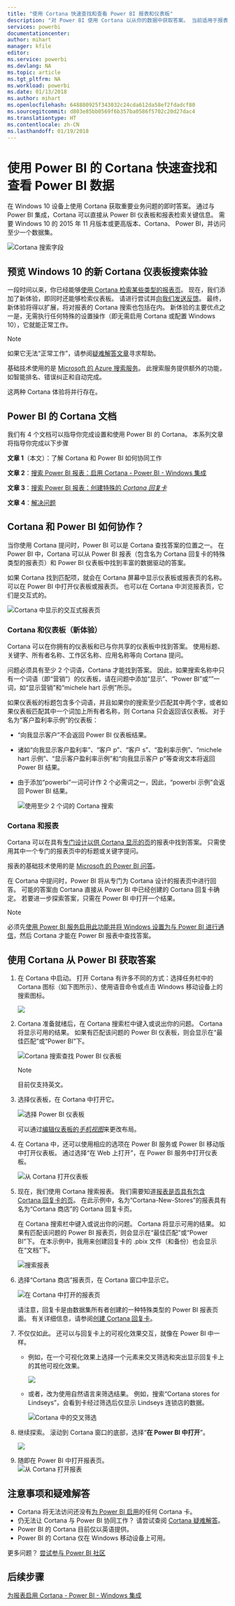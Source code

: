 ```yaml
---
title: "使用 Cortana 快速查找和查看 Power BI 报表和仪表板"
description: "对 Power BI 使用 Cortana 以从你的数据中获取答案。 当前适用于报表和仪表板。"
services: powerbi
documentationcenter: 
author: mihart
manager: kfile
editor: 
ms.service: powerbi
ms.devlang: NA
ms.topic: article
ms.tgt_pltfrm: NA
ms.workload: powerbi
ms.date: 01/13/2018
ms.author: mihart
ms.openlocfilehash: 648880925f343032c24cda612da58ef2fdadcf80
ms.sourcegitcommit: d803e85bb0569f6b357ba0586f5702c20d27dac4
ms.translationtype: HT
ms.contentlocale: zh-CN
ms.lasthandoff: 01/19/2018
---
```

# <a name="quickly-find-and-view-your-power-bi-data-using-cortana-for-power-bi"></a>使用 Power BI 的 Cortana 快速查找和查看 Power BI 数据
在 Windows 10 设备上使用 Cortana 获取重要业务问题的即时答案。 通过与 Power BI 集成，Cortana 可以直接从 Power BI 仪表板和报表检索关键信息。 需要 Windows 10 的 2015 年 11 月版本或更高版本、Cortana、 Power BI，并访问至少一个数据集。

![Cortana 搜索字段](media/service-cortana-intro/power-bi-cortana-searchbox.png)

## <a name="preview-the-new-cortana-dashboard-search-experience-for-windows-10"></a>预览 Windows 10 的新 Cortana 仪表板搜索体验
一段时间以来，你已经能够[使用 Cortana 检索某些类型的报表页](service-cortana-answer-cards.md)。 现在，我们添加了新体验，即同时还能够检索仪表板。 请进行尝试并[向我们发送反馈](mailto:pbicortanasg@microsoft.com)。 最终，新体验将得以扩展，将对报表的 Cortana 搜索也包括在内。  新体验的主要优点之一是，无需执行任何特殊的设置操作（即无需启用 Cortana 或配置 Windows 10），它就能正常工作。

> [!NOTE]
> 如果它无法“正常工作”，请参阅[疑难解答文章](service-cortana-troubleshoot.md)寻求帮助。
> 
> 

基础技术使用的是 [Microsoft 的 Azure 搜索服务]()。 此搜索服务提供额外的功能，如智能排名、错误纠正和自动完成。

这两种 Cortana 体验将并行存在。

## <a name="cortana-for-power-bi-documentation"></a>Power BI 的 Cortana 文档
我们有 4 个文档可以指导你完成设置和使用 Power BI 的 Cortana。 本系列文章将指导你完成以下步骤

**文章 1**（本文）：了解 Cortana 和 Power BI 如何协同工作

**文章 2**：[搜索 Power BI 报表：启用 Cortana - Power BI - Windows 集成](service-cortana-enable.md)

**文章 3**：[搜索 Power BI 报表：创建特殊的 *Cortana 回复卡*](service-cortana-answer-cards.md)

**文章 4**：[解决问题](service-cortana-troubleshoot.md)

## <a name="how-do-cortana-and-power-bi-work-together"></a>Cortana 和 Power BI 如何协作？
当你使用 Cortana 提问时，Power BI 可以是 Cortana 查找答案的位置之一。 在 Power BI 中，Cortana 可以从 Power BI 报表（包含名为 Cortana 回复卡的特殊类型的报表页）和 Power BI 仪表板中找到丰富的数据驱动的答案。

如果 Cortana 找到匹配项，就会在 Cortana 屏幕中显示仪表板或报表页的名称。 可以在 Power BI 中打开仪表板或报表页。 也可以在 Cortana 中浏览报表页，它们是交互式的。

![Cortana 中显示的交互式报表页](media/service-cortana-intro/power-bi-report-cortana-s.png)

### <a name="cortana-and-dashboards-the-new-experience"></a>Cortana 和仪表板（新体验）
Cortana 可以在你拥有的仪表板和已与你共享的仪表板中找到答案。 使用标题、关键字、所有者名称、工作区名称、应用名称等向 Cortana 提问。

问题必须具有至少 2 个词语，Cortana 才能找到答案。 因此，如果搜索名称中只有一个词语（即“营销”）的仪表板，请在问题中添加“显示”、“Power BI”或“<owner name>”一词，如“显示营销”和“michele hart 示例”所示。 

如果仪表板的标题包含多个词语，并且如果你的搜索至少匹配其中两个字，或者如果仪表板匹配其中一个词加上所有者名称，则 Cortana 只会返回该仪表板。 对于名为“客户盈利率示例”的仪表板： 

* “向我显示客户”不会返回 Power BI 仪表板结果。   
* 诸如“向我显示客户盈利率”、“客户 p”、“客户 s”、“盈利率示例”、“michele hart 示例”、“显示客户盈利率示例”和“向我显示客户 p”等查询文本将返回 Power BI 结果。
* 由于添加“powerbi”一词可计作 2 个必需词之一，因此，“powerbi 示例”会返回 Power BI 结果。 
  
    ![使用至少 2 个词的 Cortana 搜索](media/service-cortana-intro/power-bi-cortana-2-words.png)

### <a name="cortana-and-reports"></a>Cortana 和报表
 Cortana 可以在具有[专门设计以供 Cortana 显示的页](service-cortana-answer-cards.md)的报表中找到答案。 只需使用其中一个专门的报表页中的标题或关键字提问。  

报表的基础技术使用的是 [Microsoft 的 Power BI 问答](power-bi-q-and-a.md)。

在 Cortana 中提问时，Power BI 将从专门为 Cortana 设计的报表页中进行回答。 可能的答案由 Cortana 直接从 Power BI 中已经创建的 Cortana 回复卡确定。  若要进一步探索答案，只需在 Power BI 中打开一个结果。

> [!NOTE]
> 必须先[使用 Power BI 服务启用此功能并将 Windows 设置为与 Power BI 进行通信](service-cortana-enable.md)，然后 Cortana 才能在 Power BI 报表中查找答案。  
> 
> 

## <a name="using-cortana-to-get-answers-from-power-bi"></a>使用 Cortana 从 Power BI 获取答案
1. 在 Cortana 中启动。 打开 Cortana 有许多不同的方式：选择任务栏中的 Cortana 图标（如下图所示）、使用语音命令或点击 Windows 移动设备上的搜索图标。
   
     ![](media/service-cortana-intro/power-bi-cortana-searchbox.png)
2. Cortana 准备就绪后，在 Cortana 搜索栏中键入或说出你的问题。 Cortana 将显示可用的结果。 如果有匹配该问题的 Power BI 仪表板，则会显示在“最佳匹配”或“Power BI”下。
   
     ![Cortana 搜索查找 Power BI 仪表板](media/service-cortana-intro/power-bi-cortana-search-hr.png "Cortana 查找 Power BI 仪表板")
   
   > [!NOTE]
   > 目前仅支持英文。
   > 
   > 
3. 选择仪表板，在 Cortana 中打开它。

    ![选择 Power BI 仪表板](media/service-cortana-intro/power-bi-cortana-dashboard.png "选择 Power BI 仪表板")

    可以通过[编辑仪表板的*手机视图*](service-create-dashboard-mobile-phone-view.md)来更改布局。 

1. 在 Cortana 中，还可以使用相应的选项在 Power BI 服务或 Power BI 移动版中打开仪表板。 通过选择“在 Web 上打开”，在 Power BI 服务中打开仪表板。 
   
   ![从 Cortana 打开仪表板](media/service-cortana-intro/power-bi-dashboard-opens.png "从 Cortana 打开仪表板")   
4. 现在，我们使用 Cortana 搜索报表。 我们需要知道[报表是否具有包含 Cortana 回复卡的页](service-cortana-answer-cards.md)。 在此示例中，名为“Cortana-New-Stores”的报表具有名为“Cortana 商店”的 Cortana 回复卡页。  
   
     在 Cortana 搜索栏中键入或说出你的问题。 Cortana 将显示可用的结果。 如果有匹配该问题的 Power BI 报表页，则会显示在“最佳匹配”或“Power BI”下。 在本示例中，我用来创建回复卡的 .pbix 文件（和备份）也会显示在“文档”下。
   
     ![搜索报表](media/service-cortana-intro/power-bi-cortana-search3-m.png "搜索报表") 
5. 选择“Cortana 商店”报表页，在 Cortana 窗口中显示它。
   
    ![在 Cortana 中打开的报表页](media/service-cortana-intro/power-bi-report-cortana-opens.png "在 Cortana 中打开的报表页")   
   
    请注意，回复卡是由数据集所有者创建的一种特殊类型的 Power BI 报表页面。  有关详细信息，请参阅[创建 Cortana 回复卡](service-cortana-answer-cards.md)。
6. 不仅仅如此。 还可以与回复卡上的可视化效果交互，就像在 Power BI 中一样。
   
   * 例如，在一个可视化效果上选择一个元素来交叉筛选和突出显示回复卡上的其他可视化效果。
     
     ![](media/service-cortana-intro/power-bi-cortana-filtered-new.png)
   * 或者，改为使用自然语言来筛选结果。  例如，搜索“Cortana stores for Lindseys”，会看到卡经过筛选后仅显示 Lindseys 连锁店的数据。
     
     ![Cortana 中的交叉筛选](media/service-cortana-intro/power-bi-cortana-filtered-2.png "Cortana 中的交叉筛选")
7. 继续探索。 滚动到 Cortana 窗口的底部，选择“**在 Power BI 中打开**”。
   
     ![](media/service-cortana-intro/power-bi-cortana-open-new.png)
8. 随即在 Power BI 中打开报表页。    
     ![从 Cortana 打开报表](media/service-cortana-intro/power-bi-cortana-open2.png "在 Cortana 搜索中打开的 Cortana 回复卡")

## <a name="considerations-and-troubleshooting"></a>注意事项和疑难解答
* Cortana 将无法访问还没有[为 Power BI 启用](service-cortana-enable.md)的任何 Cortana 卡。
* 仍无法让 Cortana 与 Power BI 协同工作？  请尝试查阅 [Cortana 疑难解答](service-cortana-troubleshoot.md)。
* Power BI 的 Cortana 目前仅以英语提供。
* Power BI 的 Cortana 仅在 Windows 移动设备上可用。

更多问题？ [尝试参与 Power BI 社区](http://community.powerbi.com/)

## <a name="next-steps"></a>后续步骤
[为报表启用 Cortana - Power BI - Windows 集成](service-cortana-enable.md)

